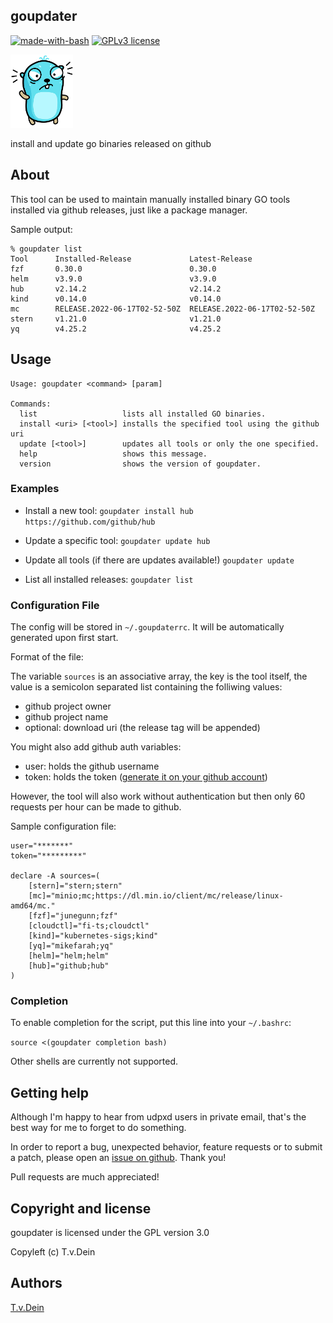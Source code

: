 ## goupdater
[![made-with-bash](https://img.shields.io/badge/Made%20with-Bash-1f425f.svg)](https://www.gnu.org/software/bash/)
[![GPLv3 license](https://img.shields.io/badge/License-GPLv3-blue.svg)](http://perso.crans.org/besson/LICENSE.html)

<img src="https://raw.githubusercontent.com/TLINDEN/goupdater/main/rage.png" width="100">

install and update go binaries released on github

## About
This tool can be used to maintain manually installed binary GO
tools installed via github releases, just like a package manager.

Sample output:
```
% goupdater list
Tool      Installed-Release             Latest-Release
fzf       0.30.0                        0.30.0
helm      v3.9.0                        v3.9.0
hub       v2.14.2                       v2.14.2
kind      v0.14.0                       v0.14.0
mc        RELEASE.2022-06-17T02-52-50Z  RELEASE.2022-06-17T02-52-50Z
stern     v1.21.0                       v1.21.0
yq        v4.25.2                       v4.25.2
```


## Usage
```
Usage: goupdater <command> [param]

Commands:
  list                   lists all installed GO binaries.
  install <uri> [<tool>] installs the specified tool using the github uri
  update [<tool>]        updates all tools or only the one specified.
  help                   shows this message.
  version                shows the version of goupdater.
```

### Examples

- Install a new tool:
  `goupdater install hub https://github.com/github/hub`

- Update a specific tool:
  `goupdater update hub`

- Update all tools (if there are updates available!)
  `goupdater update`

- List all installed releases:
  `goupdater list`

### Configuration File

The config will be stored in `~/.goupdaterrc`. It will be automatically
generated upon first start.

Format of the file:

The variable `sources` is an associative array, the key
is the tool itself, the value is a semicolon separated
list containing the folliwing values:
- github project owner
- github project name
- optional: download uri (the release tag will be appended)

You might also add github auth variables:
- user: holds the github username
- token: holds the token ([generate it on your github account](https://github.com/settings/tokens))

However, the tool will also work without authentication but
then only 60 requests per hour can be made to github.

Sample configuration file:
```
user="*******"
token="*********"

declare -A sources=(
    [stern]="stern;stern"
    [mc]="minio;mc;https://dl.min.io/client/mc/release/linux-amd64/mc."
    [fzf]="junegunn;fzf"
    [cloudctl]="fi-ts;cloudctl"
    [kind]="kubernetes-sigs;kind"
    [yq]="mikefarah;yq"
    [helm]="helm;helm"
    [hub]="github;hub"
)
```

### Completion

To enable completion for the script, put this line into your `~/.bashrc`:

`source <(goupdater completion bash)`

Other shells are currently not supported.

## Getting help

Although I'm happy to hear from udpxd users in private email, that's the best way for me to forget to do something.

In order to report a bug, unexpected behavior, feature requests or to submit a patch, please open an [issue on github](https://github.com/TLINDEN/goupdater/issues). Thank you!

Pull requests are much appreciated!

## Copyright and license

goupdater is licensed under the GPL version 3.0

Copyleft (c) T.v.Dein

## Authors

[T.v.Dein](https://github.com/TLINDEN/)
